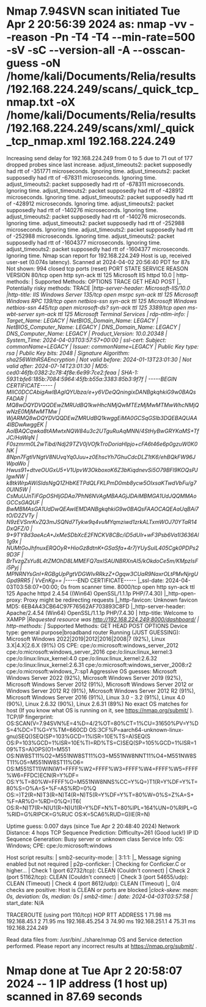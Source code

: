 # Nmap 7.94SVN scan initiated Tue Apr  2 20:56:39 2024 as: nmap -vv --reason -Pn -T4 -T4 --min-rate=500 -sV -sC --version-all -A --osscan-guess -oN /home/kali/Documents/Relia/results/192.168.224.249/scans/_quick_tcp_nmap.txt -oX /home/kali/Documents/Relia/results/192.168.224.249/scans/xml/_quick_tcp_nmap.xml 192.168.224.249
Increasing send delay for 192.168.224.249 from 0 to 5 due to 71 out of 177 dropped probes since last increase.
adjust_timeouts2: packet supposedly had rtt of -351771 microseconds.  Ignoring time.
adjust_timeouts2: packet supposedly had rtt of -678311 microseconds.  Ignoring time.
adjust_timeouts2: packet supposedly had rtt of -678311 microseconds.  Ignoring time.
adjust_timeouts2: packet supposedly had rtt of -428912 microseconds.  Ignoring time.
adjust_timeouts2: packet supposedly had rtt of -428912 microseconds.  Ignoring time.
adjust_timeouts2: packet supposedly had rtt of -140276 microseconds.  Ignoring time.
adjust_timeouts2: packet supposedly had rtt of -140276 microseconds.  Ignoring time.
adjust_timeouts2: packet supposedly had rtt of -252988 microseconds.  Ignoring time.
adjust_timeouts2: packet supposedly had rtt of -252988 microseconds.  Ignoring time.
adjust_timeouts2: packet supposedly had rtt of -1604377 microseconds.  Ignoring time.
adjust_timeouts2: packet supposedly had rtt of -1604377 microseconds.  Ignoring time.
Nmap scan report for 192.168.224.249
Host is up, received user-set (0.074s latency).
Scanned at 2024-04-02 20:56:40 PDT for 87s
Not shown: 994 closed tcp ports (reset)
PORT     STATE SERVICE       REASON          VERSION
80/tcp   open  http          syn-ack ttl 125 Microsoft IIS httpd 10.0
| http-methods: 
|   Supported Methods: OPTIONS TRACE GET HEAD POST
|_  Potentially risky methods: TRACE
|_http-server-header: Microsoft-IIS/10.0
|_http-title: IIS Windows Server
135/tcp  open  msrpc         syn-ack ttl 125 Microsoft Windows RPC
139/tcp  open  netbios-ssn   syn-ack ttl 125 Microsoft Windows netbios-ssn
445/tcp  open  microsoft-ds? syn-ack ttl 125
3389/tcp open  ms-wbt-server syn-ack ttl 125 Microsoft Terminal Services
| rdp-ntlm-info: 
|   Target_Name: LEGACY
|   NetBIOS_Domain_Name: LEGACY
|   NetBIOS_Computer_Name: LEGACY
|   DNS_Domain_Name: LEGACY
|   DNS_Computer_Name: LEGACY
|   Product_Version: 10.0.20348
|_  System_Time: 2024-04-03T03:57:57+00:00
| ssl-cert: Subject: commonName=LEGACY
| Issuer: commonName=LEGACY
| Public Key type: rsa
| Public Key bits: 2048
| Signature Algorithm: sha256WithRSAEncryption
| Not valid before: 2024-01-13T23:01:30
| Not valid after:  2024-07-14T23:01:30
| MD5:   ced0:46fb:0382:2c78:4f8e:6e99:7ce2:feaa
| SHA-1: 5931:bfe6:185b:7084:5964:45fb:b55a:3383:85b3:9f7f
| -----BEGIN CERTIFICATE-----
| MIIC0DCCAbigAwIBAgIQYUbza/e+y6VDeQQningixDANBgkqhkiG9w0BAQsFADAR
| MQ8wDQYDVQQDEwZMRUdBQ1kwHhcNMjQwMTEzMjMwMTMwWhcNMjQwNzE0MjMwMTMw
| WjARMQ8wDQYDVQQDEwZMRUdBQ1kwggEiMA0GCSqGSIb3DQEBAQUAA4IBDwAwggEK
| AoIBAQCqwka8tAMwtxNQW84u3c2UTguRuAqMNN/4StHyBwGRYKaMS+TfJC/HaWqN
| F0szmrm0L2wTibd/Ndj29TZV0jVOfkTroDoriaHlpjo+cFA6t46e6p0gzuW0K0NK
| 8Npn7FgtlVNgtV8NUvqYq0Juu+z0EhscYh7GhuCdcDLZ1tK6/ehBQkFW96JWpaWo
| Hwus91+dtveOUGxU5+V1UpvW3OkboxoK6Z3bKiqdnevSi5O79BFl9KOQsPJlgwNW
| k8tkWrpAWiSldsNgQ1ZHbKETPdQLFKLPmD0mb8ycw5OIxsaKTwdVbFu/g70UlN5W
| CsMuUJnTiFGpOSHljGDAa7PhN6NVAgMBAAGjJDAiMBMGA1UdJQQMMAoGCCsGAQUF
| BwMBMAsGA1UdDwQEAwIEMDANBgkqhkiG9w0BAQsFAAOCAQEAaUqBAi7tO/D2ZVTy
| N9zEVSnrKvZQ3mJSQNd7Tykw9q4vuMYqmziwd1zrkALTxmWOJ70YTaR14DxQFZ/0
| 9+9TY8d3aeAcA+JxMeSDbXcE2FNCKV8CBc/iD5dUIr+wF3Psb6Va1l3636Al1g9x
| NUMtGoJhfnuxERQOyR+HioGz8dtnK+GSaSfa+4r7jYUySuIL405Cgk0PDPs29D3F
| BrTvzgZsYu8L4tZMOhD8LMMEFQ7axISAUNBRXnAI5/kOkdoCe5m/KMpzIsFi5Pyj
| MPNRNYsGnI+RGBgUpPgtVDGWIvRRkzZ+Ogqw3CUaR9NaxrOLtPMvNjrgUGpd9RR5
| VvEnKg==
|_-----END CERTIFICATE-----
|_ssl-date: 2024-04-03T03:58:07+00:00; 0s from scanner time.
8000/tcp open  http          syn-ack ttl 125 Apache httpd 2.4.54 ((Win64) OpenSSL/1.1.1p PHP/7.4.30)
|_http-open-proxy: Proxy might be redirecting requests
|_http-favicon: Unknown favicon MD5: 6EB4A43CB64C97F76562AF703893C8FD
|_http-server-header: Apache/2.4.54 (Win64) OpenSSL/1.1.1p PHP/7.4.30
| http-title: Welcome to XAMPP
|_Requested resource was http://192.168.224.249:8000/dashboard/
| http-methods: 
|_  Supported Methods: GET HEAD POST OPTIONS
Device type: general purpose|broadband router
Running (JUST GUESSING): Microsoft Windows 2022|2019|2012|2016|2008|7 (92%), Linux 3.X|4.X|2.6.X (91%)
OS CPE: cpe:/o:microsoft:windows_server_2012 cpe:/o:microsoft:windows_server_2016 cpe:/o:linux:linux_kernel:3 cpe:/o:linux:linux_kernel:4.0 cpe:/o:linux:linux_kernel:2.6.32 cpe:/o:linux:linux_kernel:2.6.31 cpe:/o:microsoft:windows_server_2008:r2 cpe:/o:microsoft:windows_7::sp1
Aggressive OS guesses: Microsoft Windows Server 2022 (92%), Microsoft Windows Server 2019 (92%), Microsoft Windows Server 2012 (91%), Microsoft Windows Server 2012 or Windows Server 2012 R2 (91%), Microsoft Windows Server 2012 R2 (91%), Microsoft Windows Server 2016 (91%), Linux 3.0 - 3.2 (91%), Linux 4.0 (90%), Linux 2.6.32 (90%), Linux 2.6.31 (89%)
No exact OS matches for host (If you know what OS is running on it, see https://nmap.org/submit/ ).
TCP/IP fingerprint:
OS:SCAN(V=7.94SVN%E=4%D=4/2%OT=80%CT=1%CU=31650%PV=Y%DS=4%DC=T%G=Y%TM=660CD
OS:3CF%P=aarch64-unknown-linux-gnu)SEQ()SEQ(SP=103%GCD=1%ISR=10E%TS=A)SEQ(S
OS:P=103%GCD=1%ISR=10E%TI=RD%TS=C)SEQ(SP=105%GCD=1%ISR=109%TS=A)OPS(O1=M551
OS:NW8ST11%O2=M551NW8ST11%O3=M551NW8NNT11%O4=M551NW8ST11%O5=M551NW8ST11%O6=
OS:M551ST11)WIN(W1=FFFF%W2=FFFF%W3=FFFF%W4=FFFF%W5=FFFF%W6=FFDC)ECN(R=Y%DF=
OS:Y%T=80%W=FFFF%O=M551NW8NNS%CC=Y%Q=)T1(R=Y%DF=Y%T=80%S=O%A=S+%F=AS%RD=0%Q
OS:=)T2(R=N)T3(R=N)T4(R=N)T5(R=Y%DF=Y%T=80%W=0%S=Z%A=S+%F=AR%O=%RD=0%Q=)T6(
OS:R=N)T7(R=N)U1(R=N)U1(R=Y%DF=N%T=80%IPL=164%UN=0%RIPL=G%RID=G%RIPCK=G%RUC
OS:K=5CA6%RUD=G)IE(R=N)

Uptime guess: 0.007 days (since Tue Apr  2 20:48:40 2024)
Network Distance: 4 hops
TCP Sequence Prediction: Difficulty=261 (Good luck!)
IP ID Sequence Generation: Busy server or unknown class
Service Info: OS: Windows; CPE: cpe:/o:microsoft:windows

Host script results:
| smb2-security-mode: 
|   3:1:1: 
|_    Message signing enabled but not required
| p2p-conficker: 
|   Checking for Conficker.C or higher...
|   Check 1 (port 62732/tcp): CLEAN (Couldn't connect)
|   Check 2 (port 51162/tcp): CLEAN (Couldn't connect)
|   Check 3 (port 54655/udp): CLEAN (Timeout)
|   Check 4 (port 8612/udp): CLEAN (Timeout)
|_  0/4 checks are positive: Host is CLEAN or ports are blocked
|_clock-skew: mean: 0s, deviation: 0s, median: 0s
| smb2-time: 
|   date: 2024-04-03T03:57:58
|_  start_date: N/A

TRACEROUTE (using port 110/tcp)
HOP RTT      ADDRESS
1   71.98 ms 192.168.45.1
2   71.95 ms 192.168.45.254
3   74.90 ms 192.168.251.1
4   75.31 ms 192.168.224.249

Read data files from: /usr/bin/../share/nmap
OS and Service detection performed. Please report any incorrect results at https://nmap.org/submit/ .
# Nmap done at Tue Apr  2 20:58:07 2024 -- 1 IP address (1 host up) scanned in 87.69 seconds
